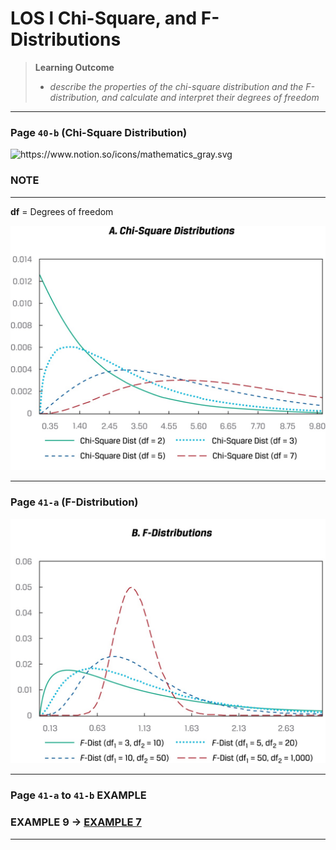 # LOS l Chi-Square, and F-Distributions

> **Learning Outcome**
> 
> - *describe the properties of the chi-square distribution and the F-distribution, and calculate and interpret their degrees of freedom*

---

### Page **`40-b` (Chi-Square Distribution)**

<aside>
<img src="https://www.notion.so/icons/mathematics_gray.svg" alt="https://www.notion.so/icons/mathematics_gray.svg" width="40px" />

### NOTE

---

**df** = Degrees of freedom

</aside>

![CFA0127-R-EXH16_1.jpg](LOS%20l%20Chi-Square,%20and%20F-Distributions%201792adf9873a80fb971ce86d88e0bdf1/CFA0127-R-EXH16_1.jpg)

---

### Page **`41-a` (F-Distribution)**

![CFA0127-R-EXH16_2.jpg](LOS%20l%20Chi-Square,%20and%20F-Distributions%201792adf9873a80fb971ce86d88e0bdf1/CFA0127-R-EXH16_2.jpg)

---

### Page **`41-a` to `41-b` EXAMPLE**

### EXAMPLE 9 → [EXAMPLE 7](https://study.cfainstitute.org/app/cfa-program-level-i-prerequisite-readings-for-2025#read/section/students-t-chi-square-and-f-distributions-3)

---